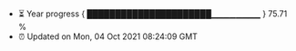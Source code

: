 - ⏳ Year progress { ██████████████████████▁▁▁▁▁▁▁▁ } 75.71 %
- ⏰ Updated on Mon, 04 Oct 2021 08:24:09 GMT

